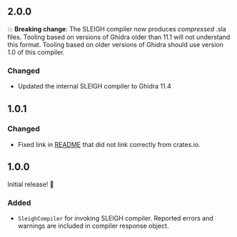 ## 2.0.0

💥 **Breaking change**: The SLEIGH compiler now produces _compressed_ .sla files. Tooling based on versions of Ghidra older than 11.1 will not understand this format. Tooling based on older versions of Ghidra should use version 1.0 of this compiler.

### Changed

- Updated the internal SLEIGH compiler to Ghidra 11.4

## 1.0.1

### Changed

- Fixed link in [README](README.md) that did not link correctly from crates.io.

## 1.0.0

Initial release! 🎉

### Added

- `SleighCompiler` for invoking SLEIGH compiler. Reported errors and warnings are included in compiler response object.
